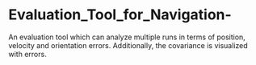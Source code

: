# Evaluation_Tool_for_Navigation-
An evaluation tool which can analyze multiple runs in terms of position, velocity and orientation errors. Additionally, the covariance is visualized with errors. 
